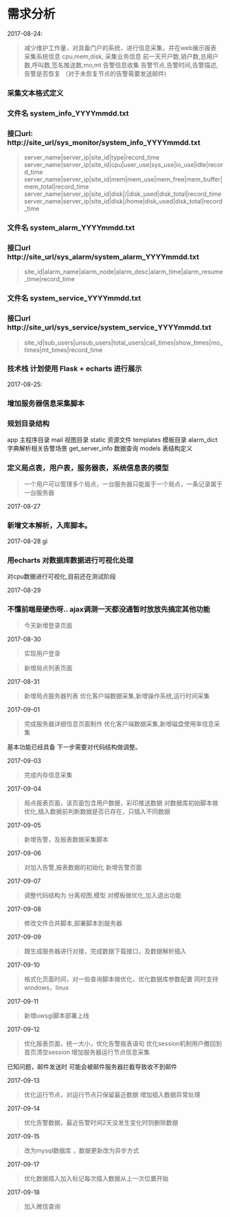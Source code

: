 #   需求分析

2017-08-24:

> 减少维护工作量，对具备门户的系统，进行信息采集，并在web展示报表
> 采集系统信息 cpu,mem,disk,
> 采集业务信息 前一天开户数,销户数,总用户数,呼叫数,签名推送数,mo,mt
> 告警信息收集 告警节点,告警时间,告警描述, 告警是否恢复 （对于未恢复节点的告警需要发送邮件)

### 采集文本格式定义
### 文件名 system_info_YYYYmmdd.txt
### 接口url: http://site_url/sys_monitor/system_info_YYYYmmdd.txt
> server_name|server_ip|site_id|type|record_time
> server_name|server_ip|site_id|cpu|user_use|sys_use|io_use|idle|record_time
> server_name|server_ip|site_id|mem|mem_use|mem_free|mem_buffer|mem_total|record_time
> server_name|server_ip|site_id|disk|/|disk_used|disk_total|record_time
> server_name|server_ip|site_id|disk|/home|disk_used|disk_total|record_time


### 文件名 system_alarm_YYYYmmdd.txt
### 接口url http://site_url/sys_alarm/system_alarm_YYYYmmdd.txt
> site_id|alarm_name|alarm_node|alarm_desc|alarm_time|alarm_resume_time|record_time


### 文件名 system_service_YYYYmmdd.txt
### 接口url http://site_url/sys_service/system_service_YYYYmmdd.txt
> site_id|sub_users|unsub_users|total_users|call_times|show_times|mo_times|mt_times|record_time

### 技术栈 计划使用 Flask + echarts 进行展示


2017-08-25:

### 增加服务器信息采集脚本
### 规划目录结构

app 主程序目录
mail 视图目录
static 资源文件
templates 模板目录
alarm_dict 字典解析相关告警场景
get_server_info 数据查询
models 表结构定义


### 定义局点表，用户表，服务器表，系统信息表的模型

> 一个用户可以管理多个局点，一台服务器只能属于一个局点，一条记录属于一台服务器

2017-08-27

### 新增文本解析，入库脚本。

2017-08-28
gi
### 用echarts 对数据库数据进行可视化处理

对cpu数据进行可视化,目前还在测试阶段

2017-08-29

### 不懂前端是硬伤呀.. ajax调测一天都没通暂时放放先搞定其他功能

> 今天新增登录页面

2017-08-30

> 实现用户登录

> 新增局点列表页面

2017-08-31

> 新增局点服务器列表
> 优化客户端数据采集,新增操作系统,运行时间采集

2017-09-01

> 完成服务器详细信息页面制作
> 优化客户端数据采集,新增磁盘使用率信息采集

基本功能已经具备 下一步需要对代码结构做调整。

2017-09-03
> 完成内存信息采集

2017-09-04
> 局点报表页面，该页面包含用户数据，彩印推送数据
> 对数据库初始脚本做优化,插入数据前判断数据是否已存在，只插入不同数据

2017-09-05
> 新增告警，及报表数据采集脚本


2017-09-06
> 对加入告警,报表数据的初始化
> 新增告警页面

2017-09-07
> 调整代码结构为 分离视图,模型
> 对模板做优化,加入退出功能

2017-09-08
> 修改文件合并脚本,部署脚本到服务器

2017-09-09
> 跟生成服务器进行对接，完成数据下载接口，及数据解析插入

2017-09-10
> 格式化页面时间，对一些查询脚本做优化，优化数据库参数配置 同时支持windows，linux

2017-09-11  
> 新增uwsgi脚本部署上线

2017-09-12
> 优化报表页面，统一大小，优化告警报表语句
> 优化session机制用户撤回到首页清空session
> 增加服务器运行节点信息采集

已知问题，邮件发送时 可能会被邮件服务器拦截导致收不到邮件

2017-09-13
> 优化运行节点，对运行节点只保留最近数据
> 增加插入数据异常处理

2017-09-14
> 优化告警数据，最近告警时间2天没发生变化时则删除数据


2017-09-15
> 改为mysql数据库 ，数据更新改为异步方式

2017-09-17
> 优化数据插入加入标记每次插入数据从上一次位置开始

2017-09-18
> 加入微信查询